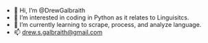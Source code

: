 - 👋 Hi, I’m @DrewGalbraith
- 👀 I’m interested in coding in Python as it relates to Linguisitcs.
- 🌱 I’m currently learning to scrape, process, and analyze language.
- 📫 drew.s.galbraith@gmail.com

<!---
DrewGalbraith/DrewGalbraith is a ✨ special ✨ repository because its `README.md` (this file) appears on your GitHub profile.
You can click the Preview link to take a look at your changes.
--->
